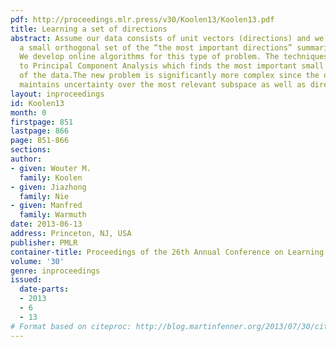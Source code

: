 ```yaml
---
pdf: http://proceedings.mlr.press/v30/Koolen13/Koolen13.pdf
title: Learning a set of directions
abstract: Assume our data consists of unit vectors (directions) and we are to find
  a small orthogonal set of the “the most important directions” summarizing the data.
  We develop online algorithms for this type of problem. The techniques used are similar
  to Principal Component Analysis which finds the most important small rank subspace
  of the data.The new problem is significantly more complex since the online algorithm
  maintains uncertainty over the most relevant subspace as well as directional information.
layout: inproceedings
id: Koolen13
month: 0
firstpage: 851
lastpage: 866
page: 851-866
sections: 
author:
- given: Wouter M.
  family: Koolen
- given: Jiazhong
  family: Nie
- given: Manfred
  family: Warmuth
date: 2013-06-13
address: Princeton, NJ, USA
publisher: PMLR
container-title: Proceedings of the 26th Annual Conference on Learning Theory
volume: '30'
genre: inproceedings
issued:
  date-parts:
  - 2013
  - 6
  - 13
# Format based on citeproc: http://blog.martinfenner.org/2013/07/30/citeproc-yaml-for-bibliographies/
---
```


